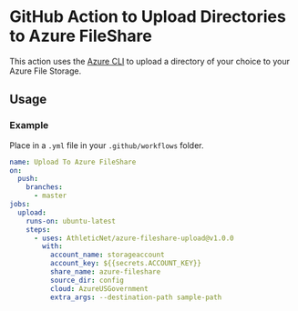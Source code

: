 # GitHub Action to Upload Directories to Azure FileShare

This action uses the [Azure CLI](https://docs.microsoft.com/en-us/cli/azure/install-azure-cli) to upload a directory of your choice to your Azure File Storage.

## Usage

### Example

Place in a `.yml` file in your `.github/workflows` folder.

```yaml
name: Upload To Azure FileShare
on:
  push:
    branches:
      - master
jobs:
  upload:
    runs-on: ubuntu-latest
    steps:
      - uses: AthleticNet/azure-fileshare-upload@v1.0.0
        with:
          account_name: storageaccount
          account_key: ${{secrets.ACCOUNT_KEY}}
          share_name: azure-fileshare
          source_dir: config
          cloud: AzureUSGovernment
          extra_args: --destination-path sample-path
```
